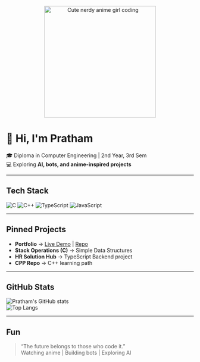 <!-- Top Anime Nerd Banner -->
<p align="center">
  <img src="https://raw.githubusercontent.com/your-username/your-repo/main/nerd-anime.png" width="300px" alt="Cute nerdy anime girl coding"/>
</p>

# 👋 Hi, I'm Pratham  

🎓 Diploma in Computer Engineering | 2nd Year, 3rd Sem  
💻 Exploring **AI, bots, and anime-inspired projects**

---

##  Tech Stack
![C](https://img.shields.io/badge/C-00599C?style=flat&logo=c&logoColor=white) 
![C++](https://img.shields.io/badge/C++-00599C?style=flat&logo=c%2B%2B&logoColor=white) 
![TypeScript](https://img.shields.io/badge/TypeScript-007ACC?style=flat&logo=typescript&logoColor=white) 
![JavaScript](https://img.shields.io/badge/JavaScript-323330?style=flat&logo=javascript&logoColor=F7DF1E)

---

##  Pinned Projects
- **Portfolio** → [Live Demo](https://blackbitdev.netlify.app/) | [Repo](https://github.com/schrodingercats-sudo/portfolio)  
- **Stack Operations (C)** → Simple Data Structures  
- **HR Solution Hub** → TypeScript Backend project  
- **CPP Repo** → C++ learning path  

---

##  GitHub Stats
![Pratham's GitHub stats](https://github-readme-stats.vercel.app/api?username=schrodingercats-sudo&show_icons=true&theme=radical)  
![Top Langs](https://github-readme-stats.vercel.app/api/top-langs/?username=schrodingercats-sudo&layout=compact&theme=radical)

---

##  Fun
> “The future belongs to those who code it.”  
Watching anime | Building bots | Exploring AI  

